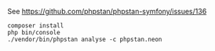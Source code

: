 See https://github.com/phpstan/phpstan-symfony/issues/136

    composer install
    php bin/console
    ./vendor/bin/phpstan analyse -c phpstan.neon
